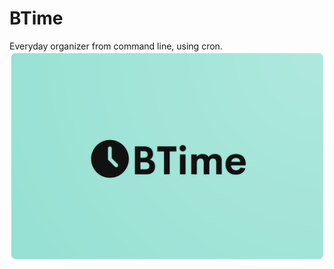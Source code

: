 # BTime
Everyday organizer from command line, using cron.
![alt text](https://github.com/MiquelEspinosa/BTime/blob/main/BTime.png?raw=true)